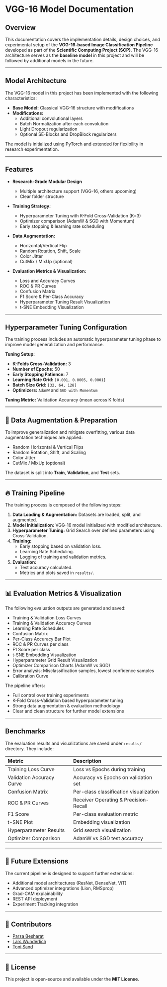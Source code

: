 # VGG-16 Model Documentation

## Overview

This documentation covers the implementation details, design choices, and experimental setup of the **VGG-16-based Image Classification Pipeline** developed as part of the **Scientific Computing Project (SCP)**. The VGG-16 architecture serves as the **baseline model** in this project and will be followed by additional models in the future.

---

## Model Architecture

The VGG-16 model in this project has been implemented with the following characteristics:

- **Base Model:** Classical VGG-16 structure with modifications
- **Modifications:**
  - Additional convolutional layers
  - Batch Normalization after each convolution
  - Light Dropout regularization
  - Optional SE-Blocks and DropBlock regularizers

The model is initialized using PyTorch and extended for flexibility in research experimentation.

---

Features
--------

- **Research-Grade Modular Design**
  - Multiple architecture support (VGG-16, others upcoming)
  - Clear folder structure

- **Training Strategy:**
  - Hyperparameter Tuning with K-Fold Cross-Validation (K=3)
  - Optimizer comparison (AdamW & SGD with Momentum)
  - Early stopping & learning rate scheduling

- **Data Augmentation:**
  - Horizontal/Vertical Flip
  - Random Rotation, Shift, Scale
  - Color Jitter
  - CutMix / MixUp (optional)

- **Evaluation Metrics & Visualization:**
  - Loss and Accuracy Curves
  - ROC & PR Curves
  - Confusion Matrix
  - F1 Score & Per-Class Accuracy
  - Hyperparameter Tuning Result Visualization
  - t-SNE Embedding Visualization
---

## Hyperparameter Tuning Configuration

The training process includes an automatic hyperparameter tuning phase to improve model generalization and performance.

**Tuning Setup:**

- **K-Folds Cross-Validation:** 3
- **Number of Epochs:** 50
- **Early Stopping Patience:** 7
- **Learning Rate Grid:** `[0.001, 0.0005, 0.0001]`
- **Batch Size Grid:** `[32, 64, 128]`
- **Optimizers:** `AdamW` and `SGD with Momentum`

**Tuning Metric:** Validation Accuracy (mean across K folds)

---

## 🧩 Data Augmentation & Preparation

To improve generalization and mitigate overfitting, various data augmentation techniques are applied:

- Random Horizontal & Vertical Flips
- Random Rotation, Shift, and Scaling
- Color Jitter
- CutMix / MixUp (optional)

The dataset is split into **Train**, **Validation**, and **Test** sets.

---

## 🔥 Training Pipeline

The training process is composed of the following steps:

1. **Data Loading & Augmentation:** Datasets are loaded, split, and augmented.
2. **Model Initialization:** VGG-16 model initialized with modified architecture.
3. **Hyperparameter Tuning:** Grid Search over defined parameters using Cross-Validation.
4. **Training:**
   - Early stopping based on validation loss.
   - Learning Rate Scheduling.
   - Logging of training and validation metrics.
5. **Evaluation:**
   - Test accuracy calculated.
   - Metrics and plots saved in `results/`.

---

## 📊 Evaluation Metrics & Visualization

The following evaluation outputs are generated and saved:

- Training & Validation Loss Curves
- Training & Validation Accuracy Curves
- Learning Rate Schedules
- Confusion Matrix
- Per-Class Accuracy Bar Plot
- ROC & PR Curves per class
- F1 Score per class
- t-SNE Embedding Visualization
- Hyperparameter Grid Result Visualization
- Optimizer Comparison Charts (AdamW vs SGD)
- Error analysis: Misclassification samples, lowest confidence samples
- Calibration Curve

The pipeline offers:

- Full control over training experiments
- K-Fold Cross-Validation based hyperparameter tuning
- Strong data augmentation & evaluation methodology
- Clear and clean structure for further model extensions

---

Benchmarks
----------

The evaluation results and visualizations are saved under `results/` directory. They include:

| Metric                      | Description                           |
|:----------------------------|:--------------------------------------|
| Training Loss Curve        | Loss vs Epochs during training        |
| Validation Accuracy Curve  | Accuracy vs Epochs on validation set  |
| Confusion Matrix           | Per-class classification visualization|
| ROC & PR Curves            | Receiver Operating & Precision-Recall |
| F1 Score                   | Per-class evaluation metric           |
| t-SNE Plot                 | Embedding visualization               |
| Hyperparameter Results     | Grid search visualization             |
| Optimizer Comparison       | AdamW vs SGD test accuracy            |
---

## 🔮 Future Extensions

The current pipeline is designed to support further extensions:

- Additional model architectures (ResNet, DenseNet, ViT)
- Advanced optimizer integrations (Lion, RMSprop)
- Grad-CAM explainability
- REST API deployment
- Experiment Tracking integration

---

## 👥 Contributors

- <a href="https://github.com/hounaar">Parsa Besharat</a>
- <a href="https://github.com/Lars314159">Lars Wunderlich</a>
- <a href="https://github.com/ToniMahojoni">Toni Sand</a>

---

## 📄 License

This project is open-source and available under the **MIT License**.

